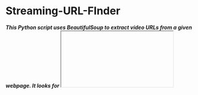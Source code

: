 # Streaming-URL-FInder
***This Python script uses BeautifulSoup to extract video URLs from a given webpage. It looks for <iframe> and <video> tags, extracts the video URLs using regular expressions, and prints them to the console. The script includes a user agent header to avoid 403 errors, and supports video formats such as MP4, WebM, OGG, and OGV. It is a useful tool for automating the process of finding video URLs on a webpage.***
